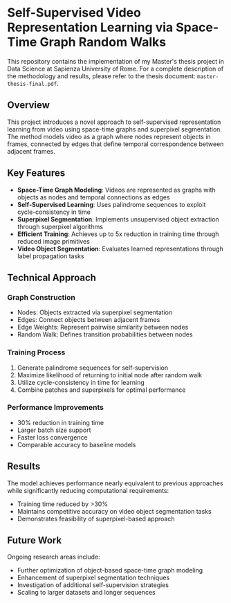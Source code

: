 # Self-Supervised Video Representation Learning via Space-Time Graph Random Walks

This repository contains the implementation of my Master's thesis project in Data Science at Sapienza University of Rome. For a complete description of the methodology and results, please refer to the thesis document: `master-thesis-final.pdf`.

## Overview
This project introduces a novel approach to self-supervised representation learning from video using space-time graphs and superpixel segmentation. The method models video as a graph where nodes represent objects in frames, connected by edges that define temporal correspondence between adjacent frames.

## Key Features
- **Space-Time Graph Modeling**: Videos are represented as graphs with objects as nodes and temporal connections as edges
- **Self-Supervised Learning**: Uses palindrome sequences to exploit cycle-consistency in time
- **Superpixel Segmentation**: Implements unsupervised object extraction through superpixel algorithms
- **Efficient Training**: Achieves up to 5x reduction in training time through reduced image primitives
- **Video Object Segmentation**: Evaluates learned representations through label propagation tasks

## Technical Approach

### Graph Construction
- Nodes: Objects extracted via superpixel segmentation
- Edges: Connect objects between adjacent frames
- Edge Weights: Represent pairwise similarity between nodes
- Random Walk: Defines transition probabilities between nodes

### Training Process
1. Generate palindrome sequences for self-supervision
2. Maximize likelihood of returning to initial node after random walk
3. Utilize cycle-consistency in time for learning
4. Combine patches and superpixels for optimal performance

### Performance Improvements
- 30% reduction in training time
- Larger batch size support
- Faster loss convergence
- Comparable accuracy to baseline models

## Results
The model achieves performance nearly equivalent to previous approaches while significantly reducing computational requirements:
- Training time reduced by >30%
- Maintains competitive accuracy on video object segmentation tasks
- Demonstrates feasibility of superpixel-based approach

## Future Work
Ongoing research areas include:
- Further optimization of object-based space-time graph modeling
- Enhancement of superpixel segmentation techniques
- Investigation of additional self-supervision strategies
- Scaling to larger datasets and longer sequences

